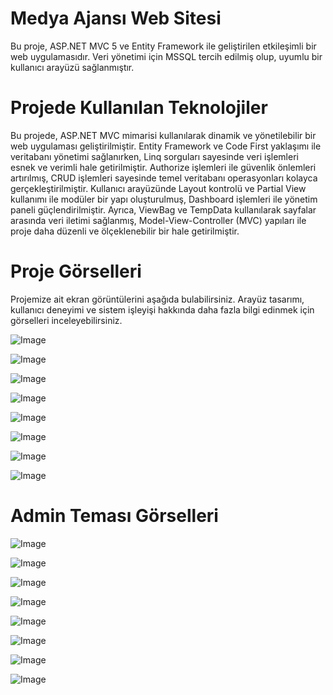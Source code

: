 <h1> Medya Ajansı Web Sitesi</h1>
Bu proje, ASP.NET MVC 5 ve Entity Framework ile geliştirilen etkileşimli bir web uygulamasıdır. Veri yönetimi için MSSQL tercih edilmiş olup, uyumlu bir kullanıcı arayüzü sağlanmıştır.
<h1>Projede Kullanılan Teknolojiler</h1>
 Bu projede, ASP.NET MVC mimarisi kullanılarak dinamik ve yönetilebilir bir web uygulaması geliştirilmiştir. Entity Framework ve Code First yaklaşımı ile veritabanı yönetimi sağlanırken, Linq sorguları sayesinde veri işlemleri esnek ve verimli hale getirilmiştir. Authorize işlemleri ile güvenlik önlemleri artırılmış, CRUD işlemleri sayesinde temel veritabanı operasyonları kolayca gerçekleştirilmiştir. Kullanıcı arayüzünde Layout kontrolü ve Partial View kullanımı ile modüler bir yapı oluşturulmuş, Dashboard işlemleri ile yönetim paneli güçlendirilmiştir. Ayrıca, ViewBag ve TempData kullanılarak sayfalar arasında veri iletimi sağlanmış, Model-View-Controller (MVC) yapıları ile proje daha düzenli ve ölçeklenebilir bir hale getirilmiştir.
 <h1>Proje Görselleri</h1>

 
Projemize ait ekran görüntülerini aşağıda bulabilirsiniz. Arayüz tasarımı, kullanıcı deneyimi ve sistem işleyişi hakkında daha fazla bilgi edinmek için görselleri inceleyebilirsiniz.


![Image](https://github.com/user-attachments/assets/11ae7299-655f-4c70-9f23-55c93b8e7587)

![Image](https://github.com/user-attachments/assets/d4af35ad-fefe-4039-9ec8-b7e7b3c8b79d)

![Image](https://github.com/user-attachments/assets/c87b4de2-ad56-450a-95a0-ea8f426c87ee)

![Image](https://github.com/user-attachments/assets/39fa1865-a7eb-444d-b9eb-e250911a51ad)

![Image](https://github.com/user-attachments/assets/cc88a1b8-062f-4765-aca3-5e901ee36e23)

![Image](https://github.com/user-attachments/assets/98502b06-c4cc-47a2-92b3-3065a13f3cc1)

![Image](https://github.com/user-attachments/assets/7004130e-4616-4ebe-953f-4612b4c9cc0b)

![Image](https://github.com/user-attachments/assets/c3412f69-5048-4fd7-ba7c-49beb1e7e623)

<h1>Admin Teması Görselleri</h1>


![Image](https://github.com/user-attachments/assets/94580a4a-3661-4d8e-a625-40c78bfaeb91)

![Image](https://github.com/user-attachments/assets/2eabc072-4ecd-44e0-9e0a-d9a5734ec436)

![Image](https://github.com/user-attachments/assets/6ddc5151-a4ce-4f38-9dc9-fdcc52b3c3d8)

![Image](https://github.com/user-attachments/assets/b257231f-7f19-4a47-8feb-71ec79026d61)

![Image](https://github.com/user-attachments/assets/ae1f330f-47e9-4e48-bfc2-d44e19493472)

![Image](https://github.com/user-attachments/assets/6cf02fba-8da5-45e0-bb9f-6724663bbc94)

![Image](https://github.com/user-attachments/assets/10e6104f-42bc-4066-ab10-1377f09cc8d7)

![Image](https://github.com/user-attachments/assets/76b93883-8912-47d7-bafd-104055f916c1)
